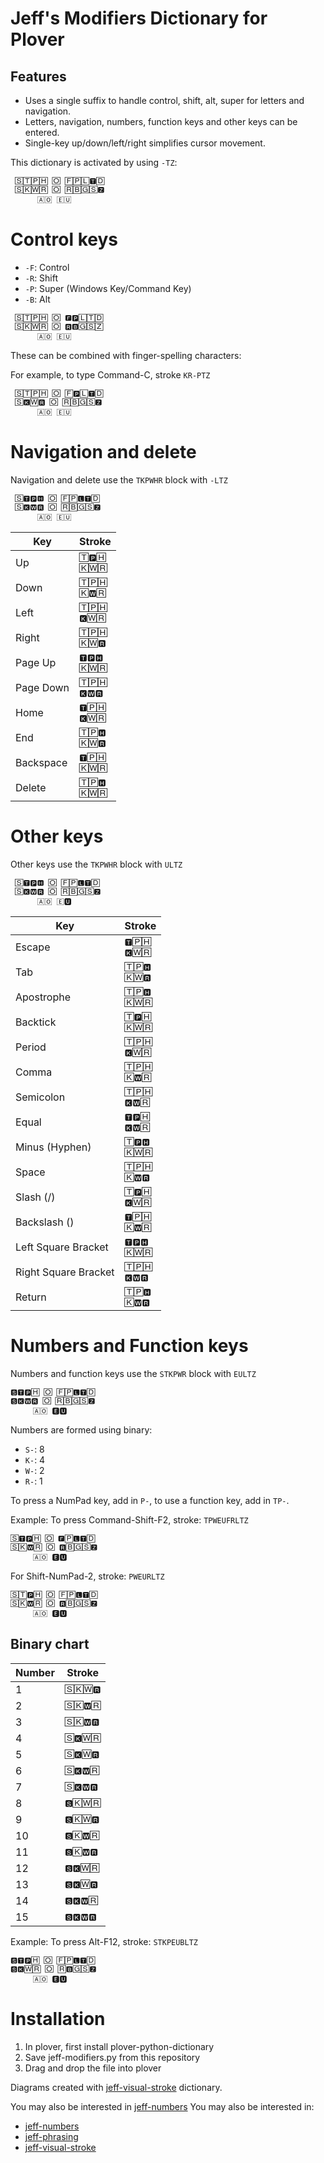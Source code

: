 # Jeff's Modifiers Dictionary for Plover

## Features

* Uses a single suffix to handle control, shift, alt, super for letters and navigation.
* Letters, navigation, numbers, function keys and other keys can be entered.
* Single-key up/down/left/right simplifies cursor movement.

This dictionary is activated by using `-TZ`:
```
 🅂🅃🄿🄷 🄾 🄵🄿🄻🆃🄳
 🅂🄺🅆🅁 🄾 🅁🄱🄶🅂🆉
 　　　🄰🄾 🄴🅄
```

# Control keys

* `-F`: Control
* `-R`: Shift
* `-P`: Super (Windows Key/Command Key)
* `-B`: Alt

```
 🅂🅃🄿🄷 🄾 🅵🅿🄻🅃🄳
 🅂🄺🅆🅁 🄾 🆁🅱🄶🅂🅉
 　　　🄰🄾 🄴🅄
```

These can be combined with finger-spelling characters:

For example, to type Command-C, stroke `KR-PTZ`
```
 🅂🅃🄿🄷 🄾 🄵🅿🄻🆃🄳
 🅂🅺🅆🆁 🄾 🅁🄱🄶🅂🆉
 　　　🄰🄾 🄴🅄
```

# Navigation and delete

Navigation and delete use the `TKPWHR` block with `-LTZ`

```
 🅂🆃🅿🅷 🄾 🄵🄿🅻🆃🄳
 🅂🅺🆆🆁 🄾 🅁🄱🄶🅂🆉
 　　　🄰🄾 🄴🅄
```

| Key       | Stroke         |
| --------- | -------------- |
| Up        | `🅃🅿🄷`<br>`🄺🅆🅁` |
| Down      | `🅃🄿🄷`<br>`🄺🆆🅁` |
| Left      | `🅃🄿🄷`<br>`🅺🅆🅁` |
| Right     | `🅃🄿🄷`<br>`🄺🅆🆁` |
| Page Up   | `🆃🅿🅷`<br>`🄺🅆🅁` |
| Page Down | `🅃🄿🄷`<br>`🅺🆆🆁` |
| Home      | `🆃🄿🄷`<br>`🅺🅆🅁` |
| End       | `🅃🄿🅷`<br>`🄺🅆🆁` |
| Backspace | `🆃🄿🄷`<br>`🄺🅆🅁` |
| Delete    | `🅃🄿🅷`<br>`🄺🅆🅁` |
 
# Other keys

Other keys use the `TKPWHR` block with `ULTZ`
```
 🅂🆃🅿🅷 🄾 🄵🄿🅻🆃🄳
 🅂🅺🆆🆁 🄾 🅁🄱🄶🅂🆉
 　　　🄰🄾 🄴🆄
```

| Key                  | Stroke         |
| -------------------- | -------------- |
| Escape               | `🆃🄿🄷`<br>`🅺🅆🅁` |
| Tab                  | `🅃🄿🅷`<br>`🄺🅆🆁` |
| Apostrophe           | `🅃🄿🅷`<br>`🄺🅆🅁` |
| Backtick             | `🅃🅿🄷`<br>`🄺🅆🅁` |
| Period               | `🅃🄿🄷`<br>`🅺🅆🅁` |
| Comma                | `🅃🄿🄷`<br>`🄺🆆🅁` |
| Semicolon            | `🅃🄿🄷`<br>`🅺🆆🅁` |
| Equal                | `🆃🅿🄷`<br>`🅺🆆🅁` |
| Minus (Hyphen)       | `🅃🅿🅷`<br>`🄺🅆🅁` |
| Space                | `🅃🄿🄷`<br>`🄺🆆🆁` |
| Slash (/)            | `🅃🅿🄷`<br>`🅺🅆🅁` |
| Backslash (\)        | `🆃🄿🄷`<br>`🄺🆆🅁` |
| Left Square Bracket  | `🆃🅿🅷`<br>`🄺🅆🅁` |
| Right Square Bracket | `🅃🄿🄷`<br>`🅺🆆🆁` |
| Return               | `🅃🄿🅷`<br>`🄺🆆🆁` |

# Numbers and Function keys

Numbers and function keys use the `STKPWR` block with `EULTZ`

```
🆂🆃🅿🄷 🄾 🄵🄿🅻🆃🄳
🆂🅺🆆🆁 🄾 🅁🄱🄶🅂🆉
　　　🄰🄾 🅴🆄
```

Numbers are formed using binary:
* `S-`: 8
* `K-`: 4
* `W-`: 2
* `R-`: 1

To press a NumPad key, add in `P-`, to use a function key, add in `TP-`.

Example: To press Command-Shift-F2, stroke: `TPWEUFRLTZ`
```
🅂🆃🅿🄷 🄾 🅵🄿🅻🆃🄳
🅂🄺🆆🅁 🄾 🆁🄱🄶🅂🆉
　　　🄰🄾 🅴🆄
```

For Shift-NumPad-2, stroke: `PWEURLTZ`
```
🅂🅃🅿🄷 🄾 🄵🄿🅻🆃🄳
🅂🄺🆆🅁 🄾 🆁🄱🄶🅂🆉
　　　🄰🄾 🅴🆄
```

## Binary chart

| Number | Stroke |
| ------ | ------ |
| 1      | `🅂🄺🅆🆁` |
| 2      | `🅂🄺🆆🅁` |
| 3      | `🅂🄺🆆🆁` |
| 4      | `🅂🅺🅆🅁` |
| 5      | `🅂🅺🅆🆁` |
| 6      | `🅂🅺🆆🅁` |
| 7      | `🅂🅺🆆🆁` |
| 8      | `🆂🄺🅆🅁` |
| 9      | `🆂🄺🅆🆁` |
| 10     | `🆂🄺🆆🅁` |
| 11     | `🆂🄺🆆🆁` |
| 12     | `🆂🅺🅆🅁` |
| 13     | `🆂🅺🅆🆁` |
| 14     | `🆂🅺🆆🅁` |
| 15     | `🆂🅺🆆🆁` |

Example: To press Alt-F12, stroke: `STKPEUBLTZ`
```
🆂🆃🅿🄷 🄾 🄵🄿🅻🆃🄳
🆂🅺🅆🅁 🄾 🅁🅱🄶🅂🆉
　　　🄰🄾 🅴🆄
```

# Installation

1. In plover, first install plover-python-dictionary
2. Save jeff-modifiers.py from this repository
3. Drag and drop the file into plover

Diagrams created with [jeff-visual-stroke](https://github.com/jthlim/jeff-visual-stroke) dictionary.

You may also be interested in [jeff-numbers](https://github.com/jthlim/jeff-numbers)
You may also be interested in:
* [jeff-numbers](https://github.com/jthlim/jeff-numbers)
* [jeff-phrasing](https://github.com/jthlim/jeff-phrasing)
* [jeff-visual-stroke](https://github.com/jthlim/jeff-visual-stroke)
